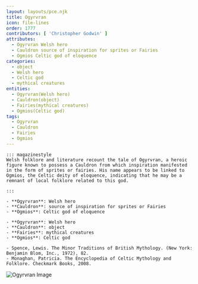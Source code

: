 ```yaml
---
layout: layouts/pce.njk
title: Ogyrvran
icon: file-lines
order: 1777
contributors: [ 'Christopher Godwin' ]
attributes:
  - Ogyrvran Welsh hero
  - Cauldron source of inspiration for sprites or Fairies
  - Ogmios Celtic god of eloquence
categories:
  - object
  - Welsh hero
  - Celtic god
  - mythical creatures
entities:
  - Ogyrvran(Welsh hero)
  - Cauldron(object)
  - Fairies(mythical creatures)
  - Ogmios(Celtic god)
tags:
  - Ogyrvran
  - Cauldron
  - Fairies
  - Ogmios
---
```

``` tab [group1:Info]
::: magazinestyle
Welsh folklore and literature recount the tale of Ogyrvran, a heroic figure known to possess a Cauldron from which inspiration manifested in the form of sprites or fairies. His name appears to be linked to Ogmios, the Celtic deity of eloquence, indicating that he may be a remnant of local folklore related to this god.

:::
```
``` tab [group1:Attributes]
- **Ogyrvran**: Welsh hero
- **Cauldron**: source of inspiration for sprites or Fairies
- **Ogmios**: Celtic god of eloquence
```
``` tab [group1:Entities]
- **Ogyrvran**: Welsh hero
- **Cauldron**: object
- **Fairies**: mythical creatures
- **Ogmios**: Celtic god
```
``` tab [group1:Sources]
- Spence, Lewis. The Minor Traditions of British Mythology. (New York: Benjamin Blom, Inc., 1972), 82.
- Monaghan, Patricia. The Encyclopedia of Celtic Mythology and Folklore. Checkmark Books, 2008.
```
![Ogyrvran Image]([None])
